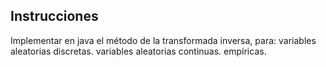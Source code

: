 ## Instrucciones

Implementar en java el método de la transformada inversa, para:
    variables aleatorias discretas.
    variables aleatorias continuas.
    empíricas.
